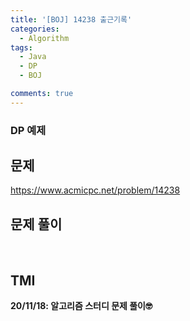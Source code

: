 ```yaml
---
title: '[BOJ] 14238 출근기록'
categories:
  - Algorithm
tags:
  - Java
  - DP
  - BOJ

comments: true 
---
```

### DP 예제

## 문제
<a href = "https://www.acmicpc.net/problem/14238"> https://www.acmicpc.net/problem/14238 </a>
<br/>

## 문제 풀이
<script src="https://gist.github.com/kyeahen/02ac5b80903857f03ec1fdd6442ba7f8.js"></script>
<br/>

## TMI

**20/11/18: 알고리즘 스터디 문제 풀이🤓**
